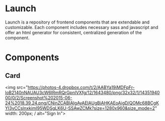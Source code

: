 # Launch

Launch is a repository of frontend components that are extendable and customizable. Each component includes necessary sass and javascript and offer an html generator for consistent, centralized generation of the component.

# Components

## Card

<img src="https://photos-4.dropbox.com/t/2/AABYa19iMDFpFr-loB2140nNAUAU3cW6IRmRQrGpnIVXfg/12/1643480/png/32x32/1/1435194000/0/2/Screenshot%202015-06-24%2018.39.24.png/CNinZCABIAIgAyAEIAUgBiAHKAEoAigD/QOMc68BCgKYI3yCCslnxkimI95WDSgLK6U-SSAwZCMk?size=1280x960&size_mode=2" width: 200px; / alt="Sign In">